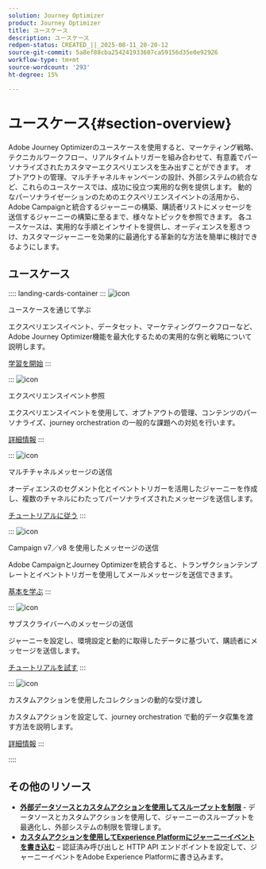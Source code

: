```yaml
---
solution: Journey Optimizer
product: Journey Optimizer
title: ユースケース
description: ユースケース
redpen-status: CREATED_||_2025-08-11_20-20-12
source-git-commit: 5a8ef88cba254241933607ca59156d35e0e92926
workflow-type: tm+mt
source-wordcount: '293'
ht-degree: 15%

---
```



# ユースケース{#section-overview}

Adobe Journey Optimizerのユースケースを使用すると、マーケティング戦略、テクニカルワークフロー、リアルタイムトリガーを組み合わせて、有意義でパーソナライズされたカスタマーエクスペリエンスを生み出すことができます。 オプトアウトの管理、マルチチャネルキャンペーンの設計、外部システムの統合など、これらのユースケースでは、成功に役立つ実用的な例を提供します。 動的なパーソナライゼーションのためのエクスペリエンスイベントの活用から、Adobe Campaignと統合するジャーニーの構築、購読者リストにメッセージを送信するジャーニーの構築に至るまで、様々なトピックを参照できます。 各ユースケースは、実用的な手順とインサイトを提供し、オーディエンスを惹きつけ、カスタマージャーニーを効果的に最適化する革新的な方法を簡単に検討できるようにします。

## ユースケース

:::: landing-cards-container
:::
![icon](https://cdn.experienceleague.adobe.com/icons/book.svg)

ユースケースを通じて学ぶ

エクスペリエンスイベント、データセット、マーケティングワークフローなど、Adobe Journey Optimizer機能を最大化するための実用的な例と戦略について説明します。

[学習を開始](../using/building-journeys/jo-use-cases.md)
:::

:::
![icon](https://cdn.experienceleague.adobe.com/icons/list-check.svg)

エクスペリエンスイベント参照

エクスペリエンスイベントを使用して、オプトアウトの管理、コンテンツのパーソナライズ、journey orchestration の一般的な課題への対処を行います。

[詳細情報](../using/building-journeys/exp-event-lookup.md)
:::

:::
![icon](https://cdn.experienceleague.adobe.com/icons/circle-play.svg)

マルチチャネルメッセージの送信

オーディエンスのセグメント化とイベントトリガーを活用したジャーニーを作成し、複数のチャネルにわたってパーソナライズされたメッセージを送信します。

[チュートリアルに従う](../using/building-journeys/journeys-uc.md)
:::

:::
![icon](https://cdn.experienceleague.adobe.com/icons/puzzle-piece.svg)

Campaign v7／v8 を使用したメッセージの送信

Adobe CampaignとJourney Optimizerを統合すると、トランザクションテンプレートとイベントトリガーを使用してメールメッセージを送信できます。

[基本を学ぶ](../using/building-journeys/ajo-ac.md)
:::

:::
![icon](https://cdn.experienceleague.adobe.com/icons/list-check.svg)

サブスクライバーへのメッセージの送信

ジャーニーを設定し、環境設定と動的に取得したデータに基づいて、購読者にメッセージを送信します。

[チュートリアルを試す](../using/building-journeys/message-to-subscribers-uc.md)
:::

:::
![icon](https://cdn.experienceleague.adobe.com/icons/code-branch.svg)

カスタムアクションを使用したコレクションの動的な受け渡し

カスタムアクションを設定して、journey orchestration で動的データ収集を渡す方法を説明します。

[詳細情報](../using/building-journeys/collections.md)
:::

::::


## その他のリソース

- **[外部データソースとカスタムアクションを使用してスループットを制限](../using/building-journeys/limit-throughput.md)** - データソースとカスタムアクションを使用して、ジャーニーのスループットを最適化し、外部システムの制限を管理します。
- **[カスタムアクションを使用してExperience Platformにジャーニーイベントを書き込む](../using/building-journeys/custom-action-aep.md)** – 認証済み呼び出しと HTTP API エンドポイントを設定して、ジャーニーイベントをAdobe Experience Platformに書き込みます。
